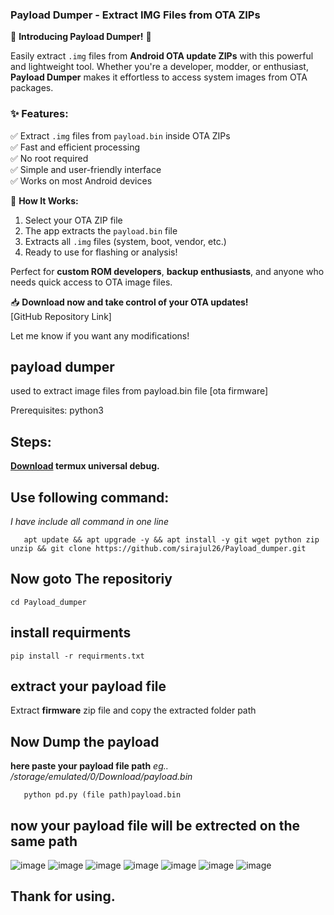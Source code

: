 ### **Payload Dumper - Extract IMG Files from OTA ZIPs**  

🚀 **Introducing Payload Dumper!** 🚀  

Easily extract `.img` files from **Android OTA update ZIPs** with this powerful and lightweight tool. Whether you're a developer, modder, or enthusiast, **Payload Dumper** makes it effortless to access system images from OTA packages.  

### ✨ **Features:**  
✅ Extract `.img` files from `payload.bin` inside OTA ZIPs  
✅ Fast and efficient processing  
✅ No root required  
✅ Simple and user-friendly interface  
✅ Works on most Android devices  

🔧 **How It Works:**  
1. Select your OTA ZIP file  
2. The app extracts the `payload.bin` file  
3. Extracts all `.img` files (system, boot, vendor, etc.)  
4. Ready to use for flashing or analysis!  

Perfect for **custom ROM developers**, **backup enthusiasts**, and anyone who needs quick access to OTA image files.  

📥 **Download now and take control of your OTA updates!**  
[GitHub Repository Link]  

Let me know if you want any modifications!


## payload dumper
used to extract image files from payload.bin file [ota firmware]

Prerequisites: python3

## Steps:
**[Download](https://github.com/termux/termux-app.git) termux universal debug.**

## Use following command:
*I have include all command in one line*

       apt update && apt upgrade -y && apt install -y git wget python zip unzip && git clone https://github.com/sirajul26/Payload_dumper.git
## Now goto The repositoriy
    cd Payload_dumper
## install requirments
    pip install -r requirments.txt

## extract your payload file
Extract **firmware** zip file and copy the extracted folder path

## Now Dump the payload 
**here paste your payload file path**
*eg.. /storage/emulated/0/Download/payload.bin*

       python pd.py (file path)payload.bin

## now your payload file will be extrected on the same path 
![image](https://github.com/sirajul26/Payload_dumper/reference_pics/1.1.png)
![image](https://github.com/sirajul26/Payload_dumper/reference_pics/1.2.png)
![image](https://github.com/sirajul26/Payload_dumper/reference_pics/2.1.png)
![image](https://github.com/sirajul26/Payload_dumper/reference_pics/2.2.png)
![image](https://github.com/sirajul26/Payload_dumper/reference_pics/3.1.png)
![image](https://github.com/sirajul26/Payload_dumper/reference_pics/3.2.png)
![image](https://github.com/sirajul26/Payload_dumper/reference_pics/3.3.png)
## Thank for using.
